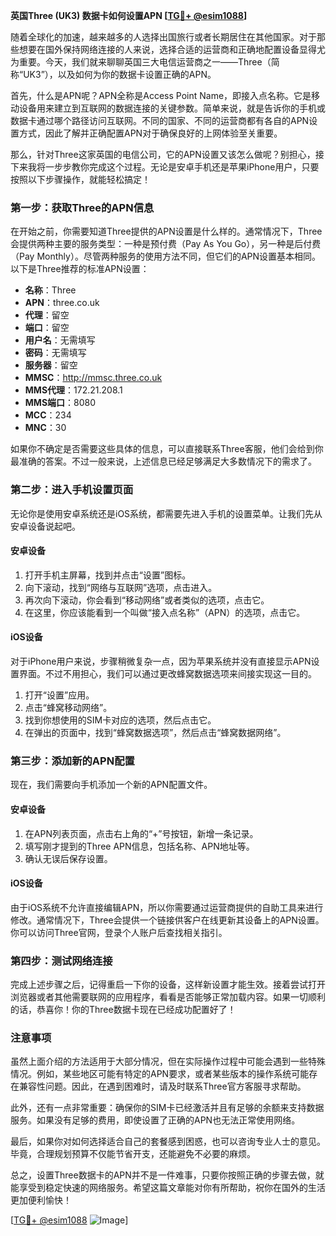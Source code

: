 **英国Three (UK3) 数据卡如何设置APN [[TG💪+ @esim1088](https://t.me/s/esim1088)]**

随着全球化的加速，越来越多的人选择出国旅行或者长期居住在其他国家。对于那些想要在国外保持网络连接的人来说，选择合适的运营商和正确地配置设备显得尤为重要。今天，我们就来聊聊英国三大电信运营商之一——Three（简称“UK3”），以及如何为你的数据卡设置正确的APN。

首先，什么是APN呢？APN全称是Access Point Name，即接入点名称。它是移动设备用来建立到互联网的数据连接的关键参数。简单来说，就是告诉你的手机或数据卡通过哪个路径访问互联网。不同的国家、不同的运营商都有各自的APN设置方式，因此了解并正确配置APN对于确保良好的上网体验至关重要。

那么，针对Three这家英国的电信公司，它的APN设置又该怎么做呢？别担心，接下来我将一步步教你完成这个过程。无论是安卓手机还是苹果iPhone用户，只要按照以下步骤操作，就能轻松搞定！

### 第一步：获取Three的APN信息

在开始之前，你需要知道Three提供的APN设置是什么样的。通常情况下，Three会提供两种主要的服务类型：一种是预付费（Pay As You Go），另一种是后付费（Pay Monthly）。尽管两种服务的使用方法不同，但它们的APN设置基本相同。以下是Three推荐的标准APN设置：

- **名称**：Three  
- **APN**：three.co.uk  
- **代理**：留空  
- **端口**：留空  
- **用户名**：无需填写  
- **密码**：无需填写  
- **服务器**：留空  
- **MMSC**：http://mmsc.three.co.uk  
- **MMS代理**：172.21.208.1  
- **MMS端口**：8080  
- **MCC**：234  
- **MNC**：30  

如果你不确定是否需要这些具体的信息，可以直接联系Three客服，他们会给到你最准确的答案。不过一般来说，上述信息已经足够满足大多数情况下的需求了。

### 第二步：进入手机设置页面

无论你是使用安卓系统还是iOS系统，都需要先进入手机的设置菜单。让我们先从安卓设备说起吧。

#### 安卓设备

1. 打开手机主屏幕，找到并点击“设置”图标。
2. 向下滚动，找到“网络与互联网”选项，点击进入。
3. 再次向下滚动，你会看到“移动网络”或者类似的选项，点击它。
4. 在这里，你应该能看到一个叫做“接入点名称”（APN）的选项，点击它。

#### iOS设备

对于iPhone用户来说，步骤稍微复杂一点，因为苹果系统并没有直接显示APN设置界面。不过不用担心，我们可以通过更改蜂窝数据选项来间接实现这一目的。

1. 打开“设置”应用。
2. 点击“蜂窝移动网络”。
3. 找到你想使用的SIM卡对应的选项，然后点击它。
4. 在弹出的页面中，找到“蜂窝数据选项”，然后点击“蜂窝数据网络”。

### 第三步：添加新的APN配置

现在，我们需要向手机添加一个新的APN配置文件。

#### 安卓设备

1. 在APN列表页面，点击右上角的“+”号按钮，新增一条记录。
2. 填写刚才提到的Three APN信息，包括名称、APN地址等。
3. 确认无误后保存设置。

#### iOS设备

由于iOS系统不允许直接编辑APN，所以你需要通过运营商提供的自助工具来进行修改。通常情况下，Three会提供一个链接供客户在线更新其设备上的APN设置。你可以访问Three官网，登录个人账户后查找相关指引。

### 第四步：测试网络连接

完成上述步骤之后，记得重启一下你的设备，这样新设置才能生效。接着尝试打开浏览器或者其他需要联网的应用程序，看看是否能够正常加载内容。如果一切顺利的话，恭喜你！你的Three数据卡现在已经成功配置好了！

### 注意事项

虽然上面介绍的方法适用于大部分情况，但在实际操作过程中可能会遇到一些特殊情况。例如，某些地区可能有特定的APN要求，或者某些版本的操作系统可能存在兼容性问题。因此，在遇到困难时，请及时联系Three官方客服寻求帮助。

此外，还有一点非常重要：确保你的SIM卡已经激活并且有足够的余额来支持数据服务。如果没有足够的费用，即使设置了正确的APN也无法正常使用网络。

最后，如果你对如何选择适合自己的套餐感到困惑，也可以咨询专业人士的意见。毕竟，合理规划预算不仅能节省开支，还能避免不必要的麻烦。

总之，设置Three数据卡的APN并不是一件难事，只要你按照正确的步骤去做，就能享受到稳定快速的网络服务。希望这篇文章能对你有所帮助，祝你在国外的生活更加便利愉快！

[[TG💪+ @esim1088](https://t.me/s/esim1088) ![Image](https://i.postimg.cc/4NQfJmqS/Snipaste-2025-05-13-00-14-12.png)]